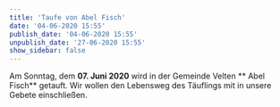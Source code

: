 ```yaml
---
title: 'Taufe von Abel Fisch'
date: '04-06-2020 15:55'
publish_date: '04-06-2020 15:55'
unpublish_date: '27-06-2020 15:55'
show_sidebar: false
---
```


Am Sonntag, dem **07. Juni 2020** wird in der Gemeinde Velten ** Abel Fisch** getauft. Wir wollen den Lebensweg des Täuflings mit in unsere Gebete einschließen.